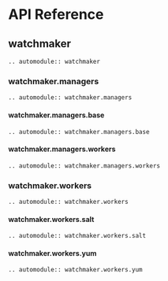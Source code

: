 # API Reference

## watchmaker

```eval_rst
.. automodule:: watchmaker
```

### watchmaker.managers

```eval_rst
.. automodule:: watchmaker.managers
```

#### watchmaker.managers.base

```eval_rst
.. automodule:: watchmaker.managers.base
```

#### watchmaker.managers.workers

```eval_rst
.. automodule:: watchmaker.managers.workers
```

### watchmaker.workers

```eval_rst
.. automodule:: watchmaker.workers
```

#### watchmaker.workers.salt

```eval_rst
.. automodule:: watchmaker.workers.salt
```

#### watchmaker.workers.yum

```eval_rst
.. automodule:: watchmaker.workers.yum
```
